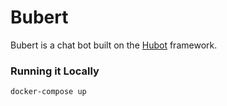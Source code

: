 # Bubert

Bubert is a chat bot built on the [Hubot][hubot] framework.

[hubot]: http://hubot.github.com

### Running it Locally

`docker-compose up`
